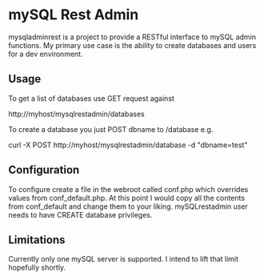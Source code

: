 # mySQL Rest Admin

mysqladminrest is a project to provide a RESTful interface to mySQL admin functions. 
My primary use case is the ability to create databases and users for a dev environment.

## Usage

To get a list of databases use GET request against

http://myhost/mysqlrestadmin/databases

To create a database you just POST dbname to /database e.g.

curl -X POST http://myhost/mysqlrestadmin/database  -d "dbname=test" 

## Configuration

To configure create a file in the webroot called conf.php which overrides values from conf_default.php.
At this point I would copy all the contents from conf_default and change them to your liking.
mySQLrestadmin user needs to have CREATE database privileges.

## Limitations

Currently only one mySQL server is supported. I intend to lift that limit hopefully shortly.
